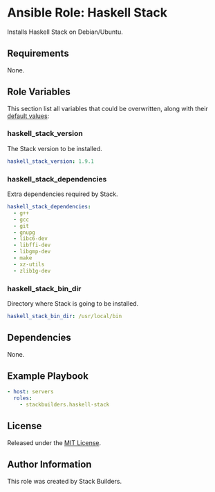 # Ansible Role: Haskell Stack

Installs Haskell Stack on Debian/Ubuntu.

## Requirements

None.

## Role Variables

This section list all variables that could be overwritten, along with their
[default values](defaults/main.yml):

### haskell_stack_version

The Stack version to be installed.

```yaml
haskell_stack_version: 1.9.1
```

### haskell_stack_dependencies

Extra dependencies required by Stack.

```yaml
haskell_stack_dependencies:
  - g++
  - gcc
  - git
  - gnupg
  - libc6-dev
  - libffi-dev
  - libgmp-dev
  - make
  - xz-utils
  - zlib1g-dev
```

### haskell_stack_bin_dir

Directory where Stack is going to be installed.

```yaml
haskell_stack_bin_dir: /usr/local/bin
```

## Dependencies

None.

## Example Playbook

```yaml
- host: servers
  roles:
    - stackbuilders.haskell-stack
```

## License

Released under the [MIT License](LICENSE).

## Author Information

This role was created by Stack Builders.
